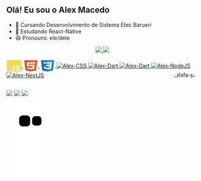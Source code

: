 ## Olá! Eu sou o Alex Macedo

- 🔭 Cursando Desenvolvimento de Sistema Etec Barueri
- 🌱 Estudando React-Native
- 😄 Pronouns: ele/dele

<div align="center">
  <a href="https://github.com/Alexxmfs">
  <img height="180em" src="https://github-readme-stats.vercel.app/api?username=Alexxmfs&show_icons=true&theme=dark&include_all_commits=true&count_private=true"/>
  <img height="180em" src="https://github-readme-stats.vercel.app/api/top-langs/?username=Alexxmfs&layout=compact&langs_count=7&theme=dark"/>
</div>
  
  <div style="display: inline_block"><br>
  <img align="center" alt="Alex-Js" height="30" width="40"   src="https://raw.githubusercontent.com/devicons/devicon/master/icons/javascript/javascript-plain.svg">
  <img align="center" alt="Alex-HTML" height="30" width="40" src="https://raw.githubusercontent.com/devicons/devicon/master/icons/html5/html5-original.svg">
  <img align="center" alt="Alex-CSS" height="30" width="40"  src="https://raw.githubusercontent.com/devicons/devicon/master/icons/css3/css3-original.svg">
  <img align="center" alt="Alex-CSS" height="30" width="40"  src="https://cdn.jsdelivr.net/gh/devicons/devicon/icons/csharp/csharp-original.svg" />
  <img align="center" alt="Alex-Dart" height="30" width="40" src="https://cdn.jsdelivr.net/gh/devicons/devicon/icons/dart/dart-original.svg" />
  <img align="center" alt="Alex-Dart" height="30" width="40" src="https://cdn.jsdelivr.net/gh/devicons/devicon/icons/react/react-original.svg" />
  <img align="center" alt="Alex-NodeJS" height="30" width="40" src="https://cdn.jsdelivr.net/gh/devicons/devicon/icons/nodejs/nodejs-original.svg" />
  <img align="center" alt="Alex-NextJS" height="30" width="40"                     
  src="https://raw.githubusercontent.com/gilbarbara/logos/0fabdf6def45abdfa138996fc20392e8004ad0b9/logos/nextjs-icon.svg" />
       <img align="right" alt="Rafa-pic" height="150" style="border-radius:50px;" 
          src="https://i.pinimg.com/564x/a3/54/f2/a354f2a3713632f175ffa37ef9a73a3b.jpg" >
  </div>

 ##
  <div>
  <a href = "mailto:alexxmfs2@gmail.com">
  <img src="https://img.shields.io/badge/Gmail-D14836?style=for-the-badge&logo=gmail&logoColor=white" target="_blank"></a>
  <a href = "https://www.linkedin.com/in/alex-macedo-610860235/">
  <img src="https://img.shields.io/badge/LinkedIn-0077B5?style=for-the-badge&logo=linkedin&logoColor=white" target="_blank"></a>
  <a href = "https://github.com/Alexxmfs/Alexxmfs/blob/https/github.com/Alexxmfs/245tp1/Alex%20Macedo%20-%20(Portugu%C3%AAs)%20CV.pdf">
  <img src="https://img.shields.io/badge/📄%20Resume-24292e?style=for-the-badge&labelColor=24292e" target="_blank"></a>

    
  ![Snake animation](https://github.com/Alexxmfs/Alexxmfs/blob/output/github-contribution-grid-snake.svg)
    
  </div>
